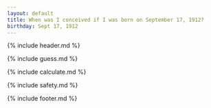 ```yaml
---
layout: default
title: When was I conceived if I was born on September 17, 1912?
birthday: Sept 17, 1912
---
```


{% include header.md %}

{% include guess.md %}

{% include calculate.md %}

{% include safety.md %}

{% include footer.md %}



